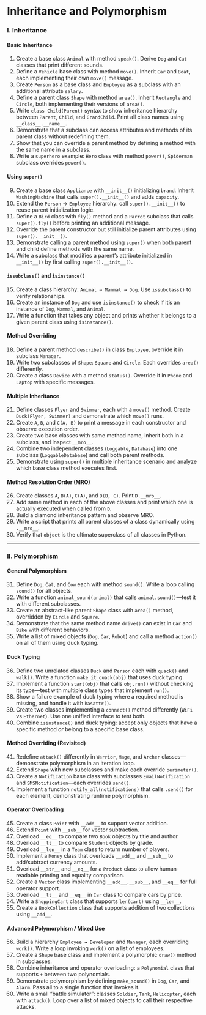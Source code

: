 # Inheritance and Polymorphism

### I. Inheritance

#### **Basic Inheritance**

1. Create a base class `Animal` with method `speak()`. Derive `Dog` and `Cat` classes that print different sounds.
2. Define a `Vehicle` base class with method `move()`. Inherit `Car` and `Boat`, each implementing their own `move()` message.
3. Create `Person` as a base class and `Employee` as a subclass with an additional attribute `salary`.
4. Define a parent class `Shape` with method `area()`. Inherit `Rectangle` and `Circle`, both implementing their versions of `area()`.
5. Write `class Child(Parent)` syntax to show inheritance hierarchy between `Parent`, `Child`, and `GrandChild`. Print all class names using `__class__.__name__`.
6. Demonstrate that a subclass can access attributes and methods of its parent class without redefining them.
7. Show that you can override a parent method by defining a method with the same name in a subclass.
8. Write a `superhero` example: `Hero` class with method `power()`, `Spiderman` subclass overrides `power()`.

#### **Using `super()`**

9. Create a base class `Appliance` with `__init__()` initializing `brand`. Inherit `WashingMachine` that calls `super().__init__()` and adds `capacity`.
10. Extend the `Person` → `Employee` hierarchy: call `super().__init__()` to reuse parent initialization logic.
11. Define a `Bird` class with `fly()` method and a `Parrot` subclass that calls `super().fly()` before printing an additional message.
12. Override the parent constructor but still initialize parent attributes using `super().__init__()`.
13. Demonstrate calling a parent method using `super()` when both parent and child define methods with the same name.
14. Write a subclass that modifies a parent’s attribute initialized in `__init__()` by first calling `super().__init__()`.

#### **`issubclass()` and `isinstance()`**

15. Create a class hierarchy: `Animal → Mammal → Dog`. Use `issubclass()` to verify relationships.
16. Create an instance of `Dog` and use `isinstance()` to check if it’s an instance of `Dog`, `Mammal`, and `Animal`.
17. Write a function that takes any object and prints whether it belongs to a given parent class using `isinstance()`.

#### **Method Overriding**

18. Define a parent method `describe()` in class `Employee`, override it in subclass `Manager`.
19. Write two subclasses of `Shape`: `Square` and `Circle`. Each overrides `area()` differently.
20. Create a class `Device` with a method `status()`. Override it in `Phone` and `Laptop` with specific messages.

#### **Multiple Inheritance**

21. Define classes `Flyer` and `Swimmer`, each with a `move()` method. Create `Duck(Flyer, Swimmer)` and demonstrate which `move()` runs.
22. Create `A`, `B`, and `C(A, B)` to print a message in each constructor and observe execution order.
23. Create two base classes with same method name, inherit both in a subclass, and inspect `__mro__`.
24. Combine two independent classes (`Loggable`, `Database`) into one subclass (`LoggableDatabase`) and call both parent methods.
25. Demonstrate using `super()` in multiple inheritance scenario and analyze which base class method executes first.

#### **Method Resolution Order (MRO)**

26. Create classes `A`, `B(A)`, `C(A)`, and `D(B, C)`. Print `D.__mro__`.
27. Add same method in each of the above classes and print which one is actually executed when called from `D`.
28. Build a diamond inheritance pattern and observe MRO.
29. Write a script that prints all parent classes of a class dynamically using `.__mro__`.
30. Verify that `object` is the ultimate superclass of all classes in Python.

---

### II. Polymorphism

#### **General Polymorphism**

31. Define `Dog`, `Cat`, and `Cow` each with method `sound()`. Write a loop calling `sound()` for all objects.
32. Write a function `animal_sound(animal)` that calls `animal.sound()`—test it with different subclasses.
33. Create an abstract-like parent `Shape` class with `area()` method, overridden by `Circle` and `Square`.
34. Demonstrate that the same method name `drive()` can exist in `Car` and `Bike` with different behaviors.
35. Write a list of mixed objects (`Dog`, `Car`, `Robot`) and call a method `action()` on all of them using duck typing.

#### **Duck Typing**

36. Define two unrelated classes `Duck` and `Person` each with `quack()` and `walk()`. Write a function `make_it_quack(obj)` that uses duck typing.
37. Implement a function `start(obj)` that calls `obj.run()` without checking its type—test with multiple class types that implement `run()`.
38. Show a failure example of duck typing where a required method is missing, and handle it with `hasattr()`.
39. Create two classes implementing a `connect()` method differently (`WiFi` vs `Ethernet`). Use one unified interface to test both.
40. Combine `isinstance()` and duck typing: accept only objects that have a specific method *or* belong to a specific base class.

#### **Method Overriding (Revisited)**

41. Redefine `attack()` differently in `Warrior`, `Mage`, and `Archer` classes—demonstrate polymorphism in an iteration loop.
42. Extend `Shape` with new subclasses and make each override `perimeter()`.
43. Create a `Notification` base class with subclasses `EmailNotification` and `SMSNotification`—each overrides `send()`.
44. Implement a function `notify_all(notifications)` that calls `.send()` for each element, demonstrating runtime polymorphism.

#### **Operator Overloading**

45. Create a class `Point` with `__add__` to support vector addition.
46. Extend `Point` with `__sub__` for vector subtraction.
47. Overload `__eq__` to compare two `Book` objects by title and author.
48. Overload `__lt__` to compare `Student` objects by grade.
49. Overload `__len__` in a `Team` class to return number of players.
50. Implement a `Money` class that overloads `__add__` and `__sub__` to add/subtract currency amounts.
51. Overload `__str__` and `__eq__` for a `Product` class to allow human-readable printing and equality comparison.
52. Create a `Vector` class implementing `__add__`, `__sub__`, and `__eq__` for full operator support.
53. Overload `__lt__` and `__eq__` in `Car` class to compare cars by price.
54. Write a `ShoppingCart` class that supports `len(cart)` using `__len__`.
55. Create a `BookCollection` class that supports addition of two collections using `__add__`.

#### **Advanced Polymorphism / Mixed Use**

56. Build a hierarchy `Employee → Developer` and `Manager`, each overriding `work()`. Write a loop invoking `work()` on a list of employees.
57. Create a `Shape` base class and implement a polymorphic `draw()` method in subclasses.
58. Combine inheritance and operator overloading: a `Polynomial` class that supports `+` between two polynomials.
59. Demonstrate polymorphism by defining `make_sound()` in `Dog`, `Car`, and `Alarm`. Pass all to a single function that invokes it.
60. Write a small “battle simulator”: classes `Soldier`, `Tank`, `Helicopter`, each with `attack()`. Loop over a list of mixed objects to call their respective attacks.
